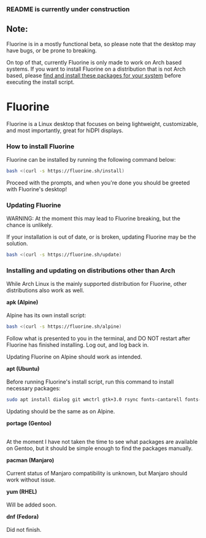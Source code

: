 ### README is currently under construction

## Note:
Fluorine is in a mostly functional beta, so please note that the desktop may have bugs, or be prone to breaking.

On top of that, currently Fluorine is only made to work on Arch based systems. If you want to install Fluorine on a distribution that is not Arch based, please <a target="blank" href="https://fluorine.sh/packagelist">find and install these packages for your system</a> before executing the install script.

# Fluorine
Fluorine is a Linux desktop that focuses on being lightweight, customizable, and most importantly, great for hiDPI displays.

### How to install Fluorine
Fluorine can be installed by running the following command below:
```bash
bash <(curl -s https://fluorine.sh/install)
```
Proceed with the prompts, and when you're done you should be greeted with Fluorine's desktop!

### Updating Fluorine
WARNING: At the moment this may lead to Fluorine breaking, but the chance is unlikely.

If your installation is out of date, or is broken, updating Fluorine may be the solution.
```bash
bash <(curl -s https://fluorine.sh/update)
```

### Installing and updating on distributions other than Arch
While Arch Linux is the mainly supported distribution for Fluorine, other distributions also work as well.

<b>apk (Alpine)</b>
<br>
<br>
Alpine has its own install script:
```bash
bash <(curl -s https://fluorine.sh/alpine)
```

Follow what is presented to you in the terminal, and DO NOT restart after Fluorine has finished installing. Log out, and log back in.

Updating Fluorine on Alpine should work as intended.

<b>apt (Ubuntu)</b>
<br>
<br>
Before running Fluorine's install script, run this command to install necessary packages:
```bash
sudo apt install dialog git wmctrl gtk+3.0 rsync fonts-cantarell fonts-freefont-ttf polkitd xorg xinit tumbler xwallpaper lxterminal thunar jgmenu openbox tint2 l3afpad lxappearance-obconf
```
<p>Updating should be the same as on Alpine.</p>

<b>portage (Gentoo)</b>
<br>
<br>
<p>At the moment I have not taken the time to see what packages are available on Gentoo, but it should be simple enough to find the packages manually.</p>

<b>pacman (Manjaro)</b>
<br>
<br>
Current status of Manjaro compatibility is unknown, but Manjaro should work without issue.

<b>yum (RHEL)</b>
<br>
<br>
Will be added soon.

<b>dnf (Fedora)</b>
<br>
<br>
Did not finish.
